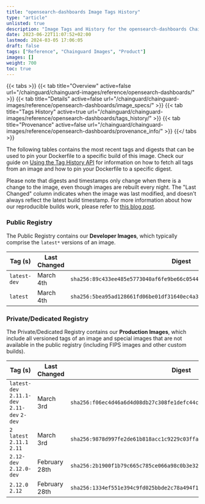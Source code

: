 ```yaml
---
title: "opensearch-dashboards Image Tags History"
type: "article"
unlisted: true
description: "Image Tags and History for the opensearch-dashboards Chainguard Image"
date: 2023-06-22T11:07:52+02:00
lastmod: 2024-03-05 17:06:05
draft: false
tags: ["Reference", "Chainguard Images", "Product"]
images: []
weight: 700
toc: true
---
```


{{< tabs >}}
{{< tab title="Overview" active=false url="/chainguard/chainguard-images/reference/opensearch-dashboards/" >}}
{{< tab title="Details" active=false url="/chainguard/chainguard-images/reference/opensearch-dashboards/image_specs/" >}}
{{< tab title="Tags History" active=true url="/chainguard/chainguard-images/reference/opensearch-dashboards/tags_history/" >}}
{{< tab title="Provenance" active=false url="/chainguard/chainguard-images/reference/opensearch-dashboards/provenance_info/" >}}
{{</ tabs >}}

The following tables contains the most recent tags and digests that can be used to pin your Dockerfile to a specific build of this image. Check our guide on [Using the Tag History API](/chainguard/chainguard-images/using-the-tag-history-api/) for information on how to fetch all tags from an image and how to pin your Dockerfile to a specific digest.

Please note that digests and timestamps only change when there is a change to the image, even though images are rebuilt every night. The "Last Changed" column indicates when the image was last modified, and doesn't always reflect the latest build timestamp. For more information about how our reproducible builds work, please refer to [this blog post](https://www.chainguard.dev/unchained/reproducing-chainguards-reproducible-image-builds).

### Public Registry
The Public Registry contains our **Developer Images**, which typically comprise the `latest*` versions of an image.

| Tag (s)       | Last Changed | Digest                                                                    |
|---------------|--------------|---------------------------------------------------------------------------|
|  `latest-dev` | March 4th    | `sha256:89c433ee485e5773040af6fe9be66c0544f7c50cc92ded883696cc865129a936` |
|  `latest`     | March 4th    | `sha256:5bea95ad128661fd06be01df31640ec4a36ae842f79d554fdd88f124c2c61320` |


### Private/Dedicated Registry
The Private/Dedicated Registry contains our **Production Images**, which include all versioned tags of an image and special images that are not available in the public registry (including FIPS images and other custom builds).

| Tag (s)                                       | Last Changed  | Digest                                                                    |
|-----------------------------------------------|---------------|---------------------------------------------------------------------------|
|  `latest-dev` `2.11.1-dev` `2.11-dev` `2-dev` | March 3rd     | `sha256:f06ec4d46a6d4d08db27c308fe1defc44c37b7e2a10a86d889de97b404c6057f` |
|  `2` `latest` `2.11.1` `2.11`                 | March 3rd     | `sha256:9878d997fe2de61b818acc1c9229c03ffa74b05539e466a3ed744aa2f0822248` |
|  `2.12-dev` `2.12.0-dev`                      | February 28th | `sha256:2b1900f1b79c665c785ce066a98c0b3e3274afa15cbaf65f534b068823cb7e50` |
|  `2.12.0` `2.12`                              | February 28th | `sha256:1334ef551e394c9fd025bbde2c78a494f1213a93223433934f2944837b107fd6` |

